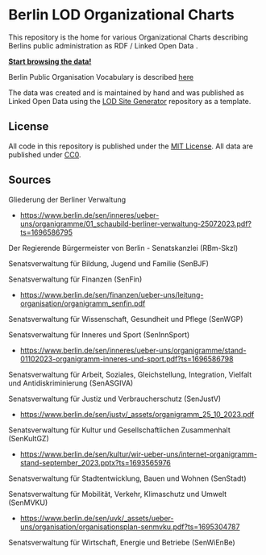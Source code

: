 # Berlin LOD Organizational Charts

This repository is the home for various Organizational Charts describing Berlins public administration as RDF / Linked Open Data .

**[Start browsing the data!](https://berlin.github.io/lod-organigram/)**

Berlin Public Organisation Vocabulary is described [here](https://berlin.github.io/lod-vocabulary/berorgs/)

The data was created and is maintained by hand and was published as Linked Open Data using the [LOD Site Generator](https://github.com/berlinonline/lod-sg) repository as a template.

## License

All code in this repository is published under the [MIT License](License). All data are published under [CC0](https://creativecommons.org/publicdomain/zero/1.0/).

## Sources

Gliederung der Berliner Verwaltung

- https://www.berlin.de/sen/inneres/ueber-uns/organigramme/01_schaubild-berliner-verwaltung-25072023.pdf?ts=1696586795

Der Regierende Bürgermeister von Berlin - Senatskanzlei (RBm-Skzl)

Senatsverwaltung für Bildung, Jugend und Familie (SenBJF)

Senatsverwaltung für Finanzen (SenFin)

- https://www.berlin.de/sen/finanzen/ueber-uns/leitung-organisation/organigramm_senfin.pdf

Senatsverwaltung für Wissenschaft, Gesundheit und Pflege (SenWGP)

Senatsverwaltung für Inneres und Sport (SenInnSport)

- https://www.berlin.de/sen/inneres/ueber-uns/organigramme/stand-01102023-organigramm-inneres-und-sport.pdf?ts=1696586798

Senatsverwaltung für Arbeit, Soziales, Gleichstellung, Integration, Vielfalt und Antidiskriminierung (SenASGIVA)

Senatsverwaltung für Justiz und Verbraucherschutz (SenJustV)

- https://www.berlin.de/sen/justv/_assets/organigramm_25_10_2023.pdf

Senatsverwaltung für Kultur und Gesellschaftlichen Zusammenhalt (SenKultGZ)

- https://www.berlin.de/sen/kultur/wir-ueber-uns/internet-organigramm-stand-september_2023.pptx?ts=1693565976

Senatsverwaltung für Stadtentwicklung, Bauen und Wohnen (SenStadt)

Senatsverwaltung für Mobilität, Verkehr, Klimaschutz und Umwelt (SenMVKU)

- https://www.berlin.de/sen/uvk/_assets/ueber-uns/organisation/organisationsplan-senmvku.pdf?ts=1695304787

Senatsverwaltung für Wirtschaft, Energie und Betriebe (SenWiEnBe)

